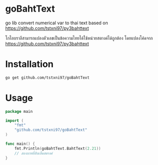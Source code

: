 # goBahtText
go lib convert numerical var to thai text based on https://github.com/tstxni97/py3bahttext


โกไลบราลีสามารถแปลงตัวเลขเป็นข้อความไทยได้ใช้หน่วยสตางค์ได้ถูกต้อง โดยแปลงโค้ดจาก  https://github.com/tstxni97/py3bahttext

# Installation

```bash
go get github.com/tstxni97/goBahtText
```

# Usage

```go
package main

import (
    "fmt"
    "github.com/tstxni97/goBahtText"
)

func main() {
    fmt.Println(goBahtText.BahtText(2.21))
    // สองบาทยี่สิบเอ็ดสตางค์
}
```
